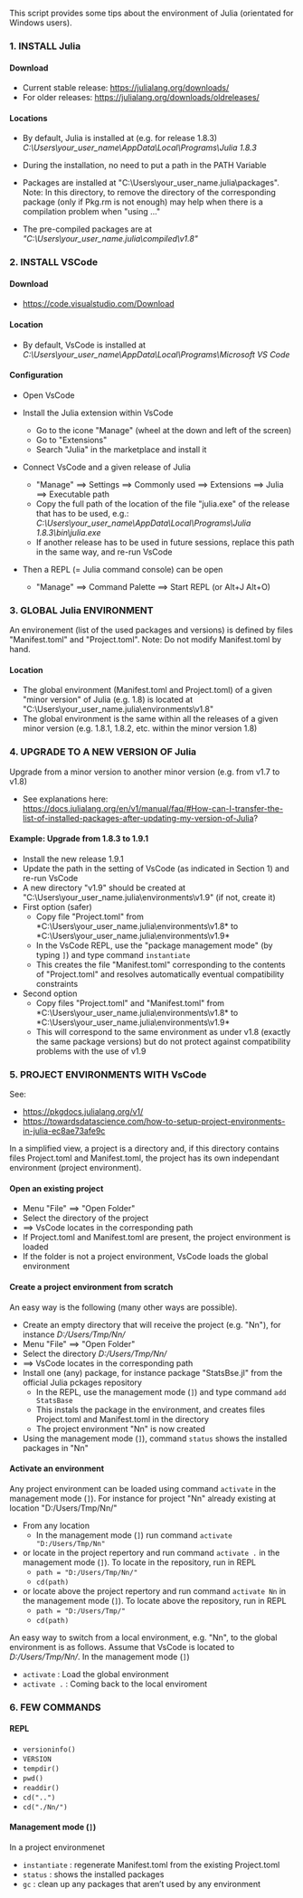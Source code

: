 This script provides some tips about the environment of Julia (orientated for Windows users). 

### **1. INSTALL Julia** 

#### **Download**

- Current stable release: https://julialang.org/downloads/
- For older releases: https://julialang.org/downloads/oldreleases/

#### **Locations**

- By default, Julia is installed at (e.g. for release 1.8.3)  
*C:\Users\your_user_name\AppData\Local\Programs\Julia 1.8.3*

- During the installation, no need to put a path in the PATH Variable

- Packages are installed at 
"C:\Users\your_user_name\.julia\packages". Note: In this directory, to remove the directory of the corresponding 
package (only if Pkg.rm is not enough) may help when there is a compilation problem 
when "using ..." 

- The pre-compiled packages are at
*"*C:\Users\your_user_name\.julia\compiled\v1.8*"*

### **2. INSTALL VSCode**

#### **Download**

- https://code.visualstudio.com/Download

#### **Location**

- By default, VsCode is installed at
*C:\Users\your_user_name\AppData\Local\Programs\Microsoft VS Code*

#### **Configuration**

- Open VsCode

- Install the Julia extension within VsCode 
    - Go to the icone "Manage" (wheel at the down and left of the screen)
    - Go to "Extensions"
    - Search "Julia" in the marketplace and install it   

- Connect VsCode and a given release of Julia 
    - "Manage" ==> Settings ==> Commonly used ==> Extensions ==> Julia ==> Executable path
    - Copy the full path of the location of the file "julia.exe" of the release that has to be used, 
        e.g.: *C:\Users\your_user_name\AppData\Local\Programs\Julia 1.8.3\bin\julia.exe*
    - If another release has to be used in future sessions, replace this path in the same way, and re-run VsCode 

- Then a REPL (= Julia command console) can be open 
    - "Manage" ==> Command Palette ==> Start REPL 
        (or Alt+J Alt+O)

### **3. GLOBAL Julia ENVIRONMENT**

An environement (list of the used packages and versions) is defined by files "Manifest.toml" and "Project.toml". Note: Do not modify Manifest.toml by hand.

#### **Location** 
- The global environment (Manifest.toml and Project.toml) of a given "minor version" of Julia (e.g. 1.8) is located at 
"C:\Users\your_user_name\.julia\environments\v1.8\"
- The global environment is the same within all the releases of a given minor version (e.g. 1.8.1, 1.8.2, etc. within the minor version 1.8) 

### **4. UPGRADE TO A NEW VERSION OF Julia**

Upgrade from a minor version to another minor version (e.g. from v1.7 to v1.8)
- See explanations here:
https://docs.julialang.org/en/v1/manual/faq/#How-can-I-transfer-the-list-of-installed-packages-after-updating-my-version-of-Julia?

#### **Example: Upgrade from 1.8.3 to 1.9.1**

- Install the new release 1.9.1
- Update the path in the setting of VsCode (as indicated in Section 1) 
    and re-run VsCode
- A new directory "v1.9" should be created at 
    "C:\Users\your_user_name\.julia\environments\v1.9\" 
    (if not, create it)
- First option (safer)
    - Copy file "Project.toml" from 
        *C:\Users\your_user_name\.julia\environments\v1.8\* to 
        *C:\Users\your_user_name\.julia\environments\v1.9\*
    - In the VsCode REPL, use the "package management mode" 
    (by typing `]`) and type command `instantiate`
    - This creates the file "Manifest.toml" corresponding to 
    the contents of "Project.toml" and resolves automatically eventual compatibility constraints
- Second option
    - Copy files "Project.toml" and "Manifest.toml" from 
    *C:\Users\your_user_name\.julia\environments\v1.8\* to 
    *C:\Users\your_user_name\.julia\environments\v1.9\*
    - This will correspond to the same environment as under v1.8 (exactly the same package versions) but do not protect against compatibility problems with the use of v1.9

### **5. PROJECT ENVIRONMENTS WITH VsCode**

See:
- https://pkgdocs.julialang.org/v1/
- https://towardsdatascience.com/how-to-setup-project-environments-in-julia-ec8ae73afe9c 

In a simplified view, a project is a directory and, if this directory contains files Project.toml and Manifest.toml, the project has its own independant environment (project environment).

#### **Open an existing project** 

- Menu "File" ==> "Open Folder" 
- Select the directory of the project
- ==> VsCode locates in the corresponding path
- If Project.toml and Manifest.toml are present, the project environment is loaded
- If the folder is not a project environment, VsCode loads the global environment 

#### **Create a project environment from scratch**

An easy way is the following (many other ways are possible).

- Create an empty directory that will receive the project (e.g. "Nn"), for instance *D:/Users/Tmp/Nn/* 
- Menu "File" ==> "Open Folder"
- Select the directory *D:/Users/Tmp/Nn/*
- ==> VsCode locates in the corresponding path
- Install one (any) package, for instance package "StatsBse.jl" from the official Julia pckages repository 
    - In the REPL, use the management mode (`]`) and 
        type command `add StatsBase`
    - This instals the package in the environment, and creates files Project.toml and Manifest.toml in the directory
    - The project environment "Nn" is now created
- Using the management mode (`]`), command `status` shows the installed packages in "Nn"  

#### **Activate an environment** 

Any project environment can be loaded using command `activate` in the management mode (`]`). For instance for project "Nn" already existing at location "D:/Users/Tmp/Nn/"   
- From any location 
    -  In the management mode (`]`) run command `activate "D:/Users/Tmp/Nn"`
- or locate in the project repertory and run command `activate .` in the management mode  (`]`). To locate in the repository, run in REPL
    - `path = "D:/Users/Tmp/Nn/"`
    - `cd(path)`
- or locate above the project repertory and run command `activate Nn` in the management mode  (`]`). To locate above the repository, run in REPL
    - `path = "D:/Users/Tmp/"`
    - `cd(path)`

An easy way to switch from a local environment, e.g. "Nn", to the global environment is as follows. 
Assume that VsCode is located to *D:/Users/Tmp/Nn/*. In the management mode (`]`)
- `activate` : Load the global environment
- `activate .` : Coming back to the local enviroment

### **6. FEW COMMANDS**

#### **REPL**

- `versioninfo()`
- `VERSION`
- `tempdir()` 
- `pwd()`
- `readdir()`
- `cd("..")`
- `cd("./Nn/")`

#### **Management mode (`]`)**

In a project environmenet
- `instantiate` : regenerate Manifest.toml from the existing Project.toml
- `status` : shows the installed packages
- `gc` : clean up any packages that aren’t used by any environment

